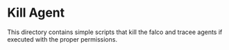 # Kill Agent
This directory contains simple scripts that kill the falco and tracee agents if executed with the proper permissions.
